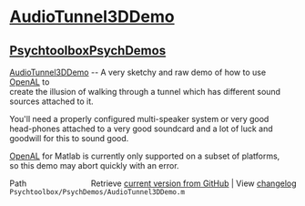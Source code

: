 # [AudioTunnel3DDemo](AudioTunnel3DDemo)
## [Psychtoolbox](Psychtoolbox)[PsychDemos](PsychDemos)

[AudioTunnel3DDemo](AudioTunnel3DDemo) -- A very sketchy and raw demo of how to use [OpenAL](OpenAL) to  
create the illusion of walking through a tunnel which has different sound  
sources attached to it.  
  
You'll need a properly configured multi-speaker system or very good  
head-phones attached to a very good soundcard and a lot of luck and  
goodwill for this to sound good.  
  
[OpenAL](OpenAL) for Matlab is currently only supported on a subset of platforms,  
so this demo may abort quickly with an error.  
  




<div class="code_header" style="text-align:right;">
  <span style="float:left;">Path&nbsp;&nbsp;</span> <span class="counter">Retrieve <a href=
  "https://raw.github.com/Psychtoolbox-3/Psychtoolbox-3/beta/Psychtoolbox/PsychDemos/AudioTunnel3DDemo.m">current version from GitHub</a> | View <a href=
  "https://github.com/Psychtoolbox-3/Psychtoolbox-3/commits/beta/Psychtoolbox/PsychDemos/AudioTunnel3DDemo.m">changelog</a></span>
</div>
<div class="code">
  <code>Psychtoolbox/PsychDemos/AudioTunnel3DDemo.m</code>
</div>

